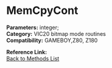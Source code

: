 # MemCpyCont

**Parameters:** integer;  
**Category:** VIC20 bitmap mode routines  
**Compatibility:** GAMEBOY,Z80, Z180  

**Reference Link:**  
[Back to Methods List](../../SUMMARY.md)
